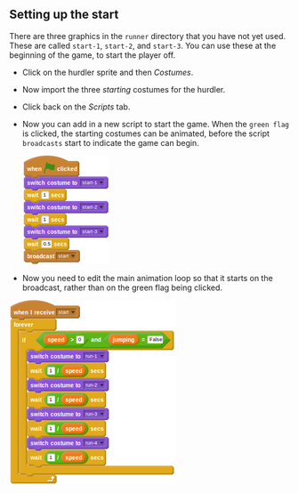 ## Setting up the start

There are three graphics in the `runner` directory that you have not yet used. These are called `start-1`, `start-2`, and `start-3`. You can use these at the beginning of the game, to start the player off.

- Click on the hurdler sprite and then *Costumes*.
- Now import the three *starting* costumes for the hurdler.
- Click back on the *Scripts* tab.
- Now you can add in a new script to start the game. When the `green flag` is clicked, the starting costumes can be animated, before the script `broadcasts` start to indicate the game can begin.

	<!--
	when green flag clicked
	switch costume to [start-1 v]
	wait [1] secs
	switch costume to [start-2 v]
	wait [1] secs
	switch costume to [start-3 v]
	wait [0.5] secs
	broadcast [start v]
	-->
	![script](images/start1.png)

- Now you need to edit the main animation loop so that it starts on the broadcast, rather than on the green flag being clicked.

    <!--
	when I receive [start v]
	forever
	if <<(speed) > [0]>and<(jumping) = [False]>>
	switch to costume [run-1 v]
	wait ([1]/(speed)) secs
	switch to costume [run-2 v]
	wait ([1]/(speed)) secs
	switch to costume [run-3 v]
	wait ([1]/(speed)) secs
	switch to costume [run-4 v]
	wait ([1]/(speed)) secs
    -->	
	
![script](images/run4.png)

